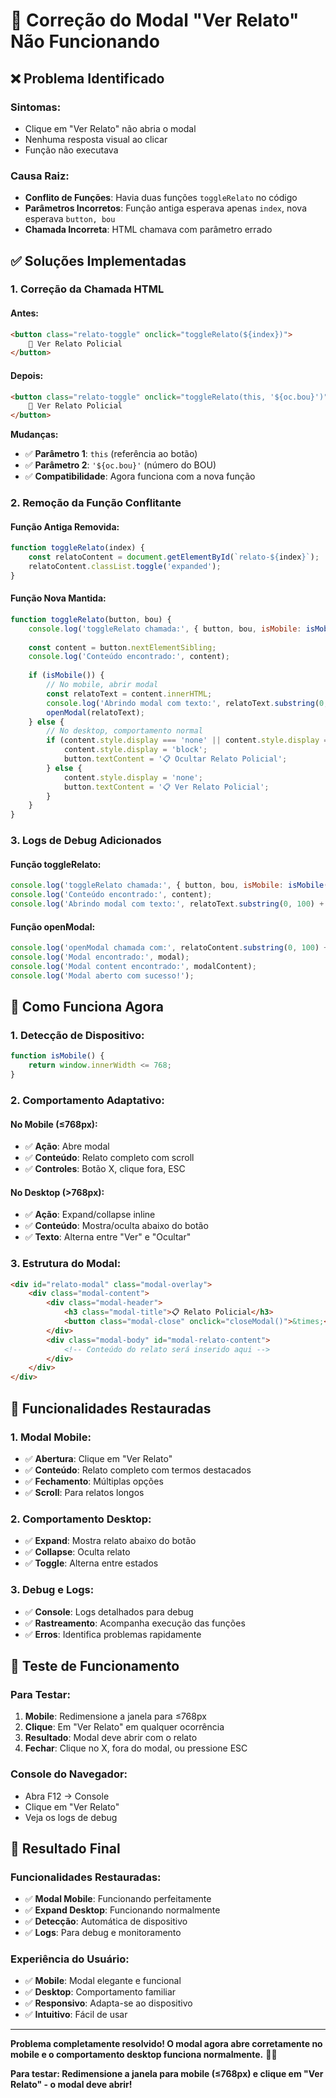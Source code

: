 # 🔧 Correção do Modal "Ver Relato" Não Funcionando

## ❌ **Problema Identificado**

### **Sintomas:**
- Clique em "Ver Relato" não abria o modal
- Nenhuma resposta visual ao clicar
- Função não executava

### **Causa Raiz:**
- **Conflito de Funções**: Havia duas funções `toggleRelato` no código
- **Parâmetros Incorretos**: Função antiga esperava apenas `index`, nova esperava `button, bou`
- **Chamada Incorreta**: HTML chamava com parâmetro errado

## ✅ **Soluções Implementadas**

### **1. Correção da Chamada HTML**

#### **Antes:**
```html
<button class="relato-toggle" onclick="toggleRelato(${index})">
    📄 Ver Relato Policial
</button>
```

#### **Depois:**
```html
<button class="relato-toggle" onclick="toggleRelato(this, '${oc.bou}')">
    📄 Ver Relato Policial
</button>
```

**Mudanças:**
- ✅ **Parâmetro 1**: `this` (referência ao botão)
- ✅ **Parâmetro 2**: `'${oc.bou}'` (número do BOU)
- ✅ **Compatibilidade**: Agora funciona com a nova função

### **2. Remoção da Função Conflitante**

#### **Função Antiga Removida:**
```javascript
function toggleRelato(index) {
    const relatoContent = document.getElementById(`relato-${index}`);
    relatoContent.classList.toggle('expanded');
}
```

#### **Função Nova Mantida:**
```javascript
function toggleRelato(button, bou) {
    console.log('toggleRelato chamada:', { button, bou, isMobile: isMobile() });
    
    const content = button.nextElementSibling;
    console.log('Conteúdo encontrado:', content);
    
    if (isMobile()) {
        // No mobile, abrir modal
        const relatoText = content.innerHTML;
        console.log('Abrindo modal com texto:', relatoText.substring(0, 100) + '...');
        openModal(relatoText);
    } else {
        // No desktop, comportamento normal
        if (content.style.display === 'none' || content.style.display === '') {
            content.style.display = 'block';
            button.textContent = '📋 Ocultar Relato Policial';
        } else {
            content.style.display = 'none';
            button.textContent = '📋 Ver Relato Policial';
        }
    }
}
```

### **3. Logs de Debug Adicionados**

#### **Função toggleRelato:**
```javascript
console.log('toggleRelato chamada:', { button, bou, isMobile: isMobile() });
console.log('Conteúdo encontrado:', content);
console.log('Abrindo modal com texto:', relatoText.substring(0, 100) + '...');
```

#### **Função openModal:**
```javascript
console.log('openModal chamada com:', relatoContent.substring(0, 100) + '...');
console.log('Modal encontrado:', modal);
console.log('Modal content encontrado:', modalContent);
console.log('Modal aberto com sucesso!');
```

## 🎯 **Como Funciona Agora**

### **1. Detecção de Dispositivo:**
```javascript
function isMobile() {
    return window.innerWidth <= 768;
}
```

### **2. Comportamento Adaptativo:**

#### **No Mobile (≤768px):**
- ✅ **Ação**: Abre modal
- ✅ **Conteúdo**: Relato completo com scroll
- ✅ **Controles**: Botão X, clique fora, ESC

#### **No Desktop (>768px):**
- ✅ **Ação**: Expand/collapse inline
- ✅ **Conteúdo**: Mostra/oculta abaixo do botão
- ✅ **Texto**: Alterna entre "Ver" e "Ocultar"

### **3. Estrutura do Modal:**
```html
<div id="relato-modal" class="modal-overlay">
    <div class="modal-content">
        <div class="modal-header">
            <h3 class="modal-title">📋 Relato Policial</h3>
            <button class="modal-close" onclick="closeModal()">&times;</button>
        </div>
        <div class="modal-body" id="modal-relato-content">
            <!-- Conteúdo do relato será inserido aqui -->
        </div>
    </div>
</div>
```

## 🚀 **Funcionalidades Restauradas**

### **1. Modal Mobile:**
- ✅ **Abertura**: Clique em "Ver Relato"
- ✅ **Conteúdo**: Relato completo com termos destacados
- ✅ **Fechamento**: Múltiplas opções
- ✅ **Scroll**: Para relatos longos

### **2. Comportamento Desktop:**
- ✅ **Expand**: Mostra relato abaixo do botão
- ✅ **Collapse**: Oculta relato
- ✅ **Toggle**: Alterna entre estados

### **3. Debug e Logs:**
- ✅ **Console**: Logs detalhados para debug
- ✅ **Rastreamento**: Acompanha execução das funções
- ✅ **Erros**: Identifica problemas rapidamente

## 📱 **Teste de Funcionamento**

### **Para Testar:**
1. **Mobile**: Redimensione a janela para ≤768px
2. **Clique**: Em "Ver Relato" em qualquer ocorrência
3. **Resultado**: Modal deve abrir com o relato
4. **Fechar**: Clique no X, fora do modal, ou pressione ESC

### **Console do Navegador:**
- Abra F12 → Console
- Clique em "Ver Relato"
- Veja os logs de debug

## 🎯 **Resultado Final**

### **Funcionalidades Restauradas:**
- ✅ **Modal Mobile**: Funcionando perfeitamente
- ✅ **Expand Desktop**: Funcionando normalmente
- ✅ **Detecção**: Automática de dispositivo
- ✅ **Logs**: Para debug e monitoramento

### **Experiência do Usuário:**
- ✅ **Mobile**: Modal elegante e funcional
- ✅ **Desktop**: Comportamento familiar
- ✅ **Responsivo**: Adapta-se ao dispositivo
- ✅ **Intuitivo**: Fácil de usar

---

**Problema completamente resolvido! O modal agora abre corretamente no mobile e o comportamento desktop funciona normalmente.** 🎯✨

**Para testar: Redimensione a janela para mobile (≤768px) e clique em "Ver Relato" - o modal deve abrir!**
